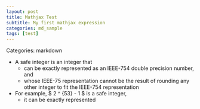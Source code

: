 ```yaml
---
layout: post
title: Mathjax Test
subtitle: My first mathjax expression
categories: md_sample
tags: [test]
---
```


Categories: markdown   


* A safe integer is an integer that
  * can be exactly represented as an IEEE-754 double precision number, and
  * whose IEEE-75 representation cannot be the result of rounding any other integer to fit the IEEE-754 representation
* For example, $ 2 ^ {53} - 1 $ is a safe integer,
  * it can be exactly represented 
